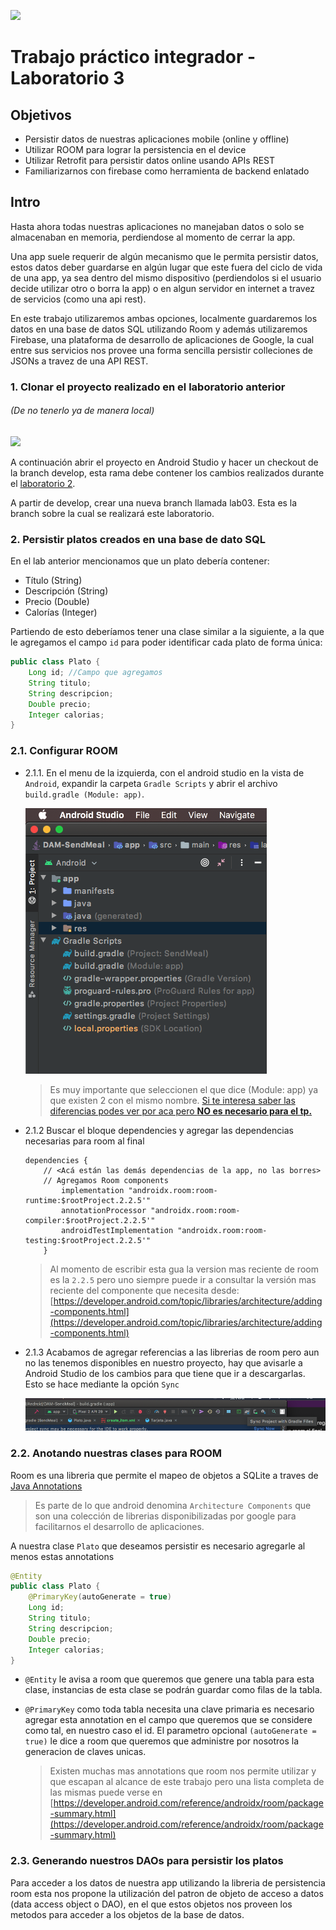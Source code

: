 ![](https://www.frsf.utn.edu.ar/templates/utn17/img/utnsantafe-color.png)

# Trabajo práctico integrador - Laboratorio 3

## Objetivos
- Persistir datos de nuestras aplicaciones mobile (online y offline)
- Utilizar ROOM para lograr la persistencia en el device
- Utilizar Retrofit para persistir datos online usando APIs REST
- Familiarizarnos con firebase como herramienta de backend enlatado


## Intro
Hasta ahora todas nuestras aplicaciones no manejaban datos o solo se almacenaban en memoria, perdiendose al momento de cerrar la app.

Una app suele requerir de algún mecanismo que le permita persistir datos, estos datos deber guardarse en algún lugar que este fuera del ciclo de vida de una app, ya sea dentro del mismo dispositivo (perdiendolos si el usuario decide utilizar otro o borra la app) o en algun servidor en internet a travez de servicios (como una api rest).

En este trabajo utilizaremos ambas opciones, localmente guardaremos los datos en una base de datos SQL utilizando Room y además utilizaremos Firebase, una plataforma de desarrollo de aplicaciones de Google, la cual entre sus servicios nos provee una forma sencilla persistir colleciones de JSONs a travez de una API REST.

### 1. Clonar el proyecto realizado en el laboratorio anterior

###### (De no tenerlo ya de manera local) 

![](../laboratorio-01/imagenes/6-GithubRepo.png)

 A continuación abrir el proyecto en Android Studio y hacer un checkout de la branch develop, esta rama debe contener los cambios realizados durante el [laboratorio 2](../laboratorio-02/laboratorio-02.md). 


A partir de develop, crear una nueva branch llamada lab03. Esta es la branch sobre la cual se realizará este laboratorio.  

### 2. Persistir platos creados en una base de dato SQL

En el lab anterior mencionamos que un plato debería contener:
- Título (String) 
- Descripción (String) 
- Precio (Double) 
- Calorías (Integer) 

Partiendo de esto deberíamos tener una clase similar a la siguiente, a la que le agregamos el campo `id` para poder identificar cada plato de forma única:

``` java
public class Plato {
    Long id; //Campo que agregamos
    String titulo;
    String descripcion;
    Double precio;
    Integer calorias;
}
```

### 2.1. Configurar ROOM
- 2.1.1. En el menu de la izquierda, con el android studio en la vista de `Android`, expandir la carpeta  `Gradle Scripts` y abrir el archivo `build.gradle (Module: app)`.

    ![](imagenes/00-GradleScript.png)
    > Es muy importante que seleccionen el que dice (Module: app) ya que existen 2 con el mismo nombre. [Si te interesa saber las diferencias podes ver por aca pero **NO es necesario para el tp.**](https://stackoverflow.com/questions/28295933/difference-between-build-gradleproject-and-build-gradlemodule)

- 2.1.2 Buscar el bloque dependencies y agregar las dependencias necesarias para room al final
    ```
    dependencies {
        // <Acá están las demás dependencias de la app, no las borres>
        // Agregamos Room components
            implementation "androidx.room:room-runtime:$rootProject.2.2.5'"
            annotationProcessor "androidx.room:room-compiler:$rootProject.2.2.5'"
            androidTestImplementation "androidx.room:room-testing:$rootProject.2.2.5'"
        }
    ```
    > Al momento de escribir esta gua la version mas reciente de room es la `2.2.5` pero uno siempre puede ir a consultar la versión mas reciente del componente que necesita desde: [https://developer.android.com/topic/libraries/architecture/adding-components.html](https://developer.android.com/topic/libraries/architecture/adding-components.html)
- 2.1.3 Acabamos de agregar referencias a las librerias de room pero aun no las tenemos disponibles en nuestro proyecto, hay que avisarle a Android Studio de los cambios para que tiene que ir a descargarlas. Esto se hace mediante la opción `Sync` 

    ![](imagenes/01-GradleSync.png)

### 2.2. Anotando nuestras clases para ROOM

Room es una libreria que permite el mapeo de objetos a SQLite a traves de [Java Annotations](https://www.geeksforgeeks.org/annotations-in-java/)

> Es parte de lo que android denomina `Architecture Components` que son una colección de librerias disponibilizadas por google para facilitarnos el desarrollo de aplicaciones. 

A nuestra clase `Plato` que deseamos persistir es necesario agregarle al menos estas annotations
``` java
@Entity
public class Plato {
    @PrimaryKey(autoGenerate = true)
    Long id;
    String titulo;
    String descripcion;
    Double precio;
    Integer calorias;
}
```

- `@Entity` le avisa a room que queremos que genere una tabla para esta clase, instancias de esta clase se podrán guardar como filas de la tabla.
- `@PrimaryKey` como toda tabla necesita una clave primaria es necesario agregar esta annotation en el campo que queremos que se considere como tal, en nuestro caso el id. El parametro opcional `(autoGenerate = true)` le dice a room que queremos que administre por nosotros la generacion de claves unicas.

    > Existen muchas mas annotations que room nos permite utilizar y que escapan al alcance de este trabajo pero una lista completa de las mismas puede verse en [https://developer.android.com/reference/androidx/room/package-summary.html](https://developer.android.com/reference/androidx/room/package-summary.html)

### 2.3. Generando nuestros DAOs para persistir los platos

Para acceder a los datos de nuestra app utilizando la libreria de persistencia room esta nos propone la utilización del patron de objeto de acceso a datos (data access object o DAO), en el que estos objetos nos proveen los metodos para acceder a los objetos de la base de datos.



